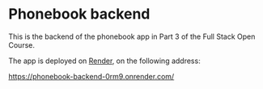 # Phonebook backend

This is the backend of the phonebook app in Part 3 of the Full Stack Open Course.

The app is deployed on [Render](https://phonebook-backend-0rm9.onrender.com/), on the following address:

https://phonebook-backend-0rm9.onrender.com/